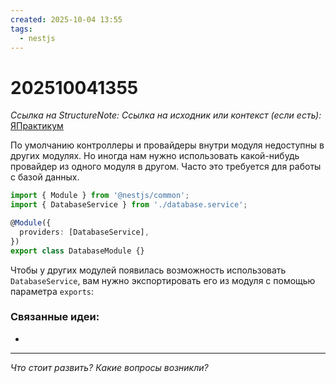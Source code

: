 ```yaml
---
created: 2025-10-04 13:55
tags:
  - nestjs
---
```

# 202510041355
*Ссылка на StructureNote:*
*Ссылка на исходник или контекст (если есть):* [ЯПрактикум](https://practicum.yandex.ru/learn/backend-nodejs/courses/a4214ab0-2146-4152-b90e-651bf4c7ca5e/sprints/564244/topics/1df920a3-5c6a-4fcd-884c-0f66136c2b56/lessons/c5752da6-232b-4382-b391-e71e86011c66/)


По умолчанию контроллеры и провайдеры внутри модуля недоступны в других модулях. Но иногда нам нужно использовать какой-нибудь провайдер из одного модуля в другом. Часто это требуется для работы с базой данных.
```ts
import { Module } from '@nestjs/common';
import { DatabaseService } from './database.service';

@Module({
  providers: [DatabaseService],
})
export class DatabaseModule {}
```
Чтобы у других модулей появилась возможность использовать `DatabaseService`, вам нужно экспортировать его из модуля с помощью параметра `exports`:

### Связанные идеи:
* 
---

*Что стоит развить? Какие вопросы возникли?*